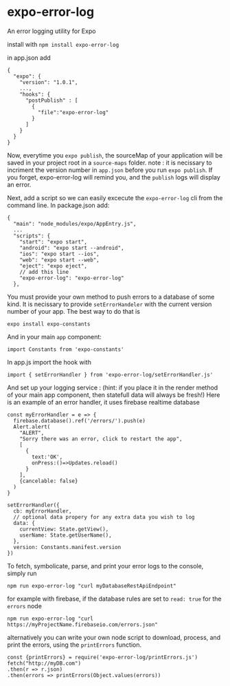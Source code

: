 # expo-error-log
An error logging utility for Expo

install with
`npm install expo-error-log`

in app.json add
```
{
  "expo": {
    "version": "1.0.1",
    ...,
    "hooks": {
      "postPublish" : [
        {
          "file":"expo-error-log"
        }
      ]
    }
  }
}
```
Now, everytime you `expo publish`, the sourceMap of your application will be saved in your project root in a `source-maps` folder.
note : it is necissary to incriment the version number in `app.json` before you run `expo publish`.
If you forget, expo-error-log will remind you, and the `publish` logs will display an error.

Next, add a script so we can easily excecute the `expo-error-log` cli from the command line. In package.json add:
```
{
  "main": "node_modules/expo/AppEntry.js",
  ...
  "scripts": {
    "start": "expo start",
    "android": "expo start --android",
    "ios": "expo start --ios",
    "web": "expo start --web",
    "eject": "expo eject",
    // add this line
    "expo-error-log": "expo-error-log"
  },

```

You must provide your own method to push errors to a database of some kind.
It is necissary to provide `setErrorHandeler` with the current version number of your app. The best way to do that is
```
expo install expo-constants
```
And in your main `app` component:
```
import Constants from 'expo-constants'
```

In app.js import the hook with

`import { setErrorHandler } from 'expo-error-log/setErrorHandler.js'`

And set up your logging service :
(hint: if you place it in the render method of your main app component, then statefull data will always be fresh!)
Here is an example of an error handler, it uses firebase realtime database

```
const myErrorHandler = e => {
  firebase.database().ref('/errors/').push(e)
  Alert.alert(
    "ALERT", 
    "Sorry there was an error, click to restart the app",
    [
      {
        text:'OK',
        onPress:()=>Updates.reload()
      }
    ],
    {cancelable: false}
  )
}

setErrorHandler({
  cb: myErrorHandler,
  // optional data propery for any extra data you wish to log
  data: {
    currentView: State.getView(),
    userName: State.getUserName(),
  },
  version: Constants.manifest.version
})
```

To fetch, symbolicate, parse, and print your error logs to the console, simply run

`npm run expo-error-log "curl myDatabaseRestApiEndpoint"`

for example with firebase, if the database rules are set to `read: true` for the `errors` node

`npm run expo-error-log "curl https://myProjectName.firebaseio.com/errors.json"`

alternatively you can write your own node script to download, process, and print the errors, using the `printErrors` function.
```
const {printErrors} = require('expo-error-log/printErrors.js')
fetch("http://myDB.com")
.then(r => r.json)
.then(errors => printErrors(Object.values(errors))
```
